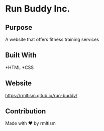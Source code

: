 # Run Buddy Inc. 

## Purpose

A website that offers fitness training services

## Built With

*HTML
*CSS

## Website

<https://rmltism.gitub.io/run-buddy/>

## Contribution

Made with ❤️ by rmltism